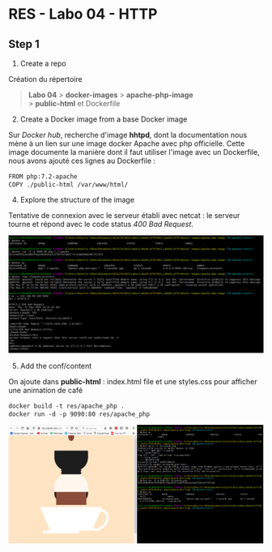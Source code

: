 # RES - Labo 04 - HTTP

## Step 1

1. Create a repo 

Création du répertoire 

> **Labo 04** 
	> **docker-images** 
		> **apache-php-image**   
			> **public-html** et Dockerfile

2. Create a Docker image from a base Docker image

Sur _Docker hub_, recherche d'image **hhtpd**, dont la documentation nous mène à un lien sur une image docker Apache avec php officielle. Cette image documente la manière dont il faut utiliser l'image avec un Dockerfile, nous avons ajouté ces lignes au Dockerfile : 

```
FROM php:7.2-apache
COPY ./public-html /var/www/html/
```

4. Explore the structure of the image

Tentative de connexion avec le serveur établi avec netcat : le serveur tourne et répond avec le code status _400 Bad Request_.

![](rapport-pictures/step1image1.PNG)

5. Add the conf/content

On ajoute dans **public-html** : index.html file et une styles.css pour afficher une animation de café 

```
docker build -t res/apache_php .
docker run -d -p 9090:80 res/apache_php
```

![](rapport-pictures/step1image2.PNG)


